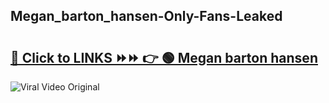 
 ## Megan_barton_hansen-Only-Fans-Leaked

# <h2><a href="https://clipsfans.com/Megan_barton_hansen&ref=git">🔗 Click to LINKS ⏩⏩ 👉 🟢 Megan barton hansen </a></h2>

<a href="https://clipsfans.com/Megan_barton_hansen&ref=git" rel="nofollow" data-target="animated-image.originalLink"><img src="https://i.ibb.co.com/xMMVF88/686577567.gif" alt="Viral Video Original" style="max-width: 100%; display: inline-block;" data-target="animated-image.originalImage"></a>
